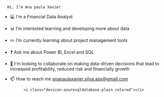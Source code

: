       Hi, I’m Ana paula Xavier


- 💻 I'm a Financial Data Analyst
- 📊 I’m interested learning and developing more about data
- ✏️ I’m currently learning about project management tools
- ❓ Ask me about Power BI, Excel and SQL
- 🔎 I'm looking to collaborate on making data-driven decisions that lead to increased profitability, reduced risk and financially growth
- 📫 How to reach me anapaulaxavier.silva.apx@gmail.com


            <i class="devicon-azuresqldatabase-plain colored"></i>
          


<!---
Anapaulaxavierr/Anapaulaxavierr is a ✨ special ✨ repository because its `README.md` (this file) appears on your GitHub profile.
You can click the Preview link to take a look at your changes.
--->
